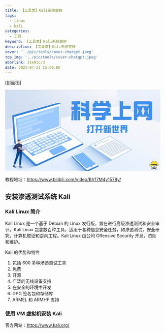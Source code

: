 ```yaml
---
title: 【工具类】Kali系统尝鲜
tags:
  - linux
  - kali
categories:
  - 工具
keyword: 【工具类】Kali系统尝鲜
description: 【工具类】Kali系统尝鲜
cover: '../pic/tools/cover-chatgpt.jpeg'
top_img: '../pic/tools/cover-chatgpt.jpeg'
abbrlink: 31e01ccd
date: 2023-07-21 15:50:00
---
```


[封面图]

![封面图](../pic/tools/cover-chatgpt.jpeg)

教程地址：https://www.bilibili.com/video/BV17M4y1578y/

## 安装渗透测试系统 Kali

### Kali Linux 简介

Kali Linux 是一个基于 Debian 的 Linux 发行版，旨在进行高级渗透测试和安全审计。Kali Linux 包含数百种工具，适用于各种信息安全任务，如渗透测试，安全研究，计算机取证和逆向工程。Kali Linux 由公司 Offensive Security 开发，资助和维护。

Kali 的优势和特性

1. 包括 600 多种渗透测试工具
2. 免费
3. 开源
4. 广泛的无线设备支持
5. 在安全的环境中开发
6. GPG 签名包和存储库
7. ARMEL 和 ARMHF 支持

### 使用 VM 虚拟机安装 Kali

官方网站：https://www.kali.org/

